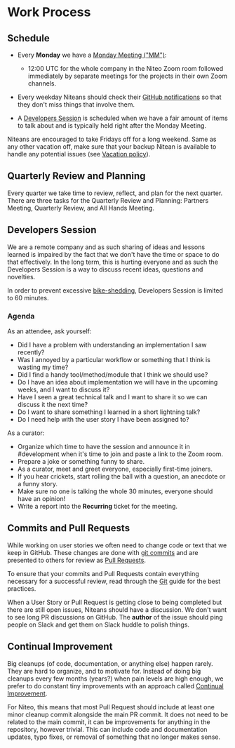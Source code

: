 # Work Process

## Schedule

* Every **Monday** we have a [Monday Meeting ("MM")](https://github.com/teamniteo/handbook/blob/master/2_Operations/kanban.md#monday-meetings):
   * 12:00 UTC for the whole company in the Niteo Zoom room followed immediately by separate meetings for the projects in their own Zoom channels.

* Every weekday Niteans should check their [GitHub notifications](https://github.com/notifications) so that they don't miss things that involve them.

* A [Developers Session](#developers-session) is scheduled when we have a fair amount of items to talk about and is typically held right after the Monday Meeting.

Niteans are encouraged to take Fridays off for a long weekend. Same as any other vacation off, make sure that your backup Nitean is available to handle any potential issues (see [Vacation policy](https://github.com/teamniteo/handbook/blob/master/5_People/benefits.md#vacation)).

## Quarterly Review and Planning

Every quarter we take time to review, reflect, and plan for the next quarter. There are three tasks for the Quarterly Review and Planning: Partners Meeting, Quarterly Review, and All Hands Meeting.

## Developers Session

We are a remote company and as such sharing of ideas and lessons learned is impaired by the fact that we don't have the time or space to do that effectively. In the long term, this is hurting everyone and as such the Developers Session is a way to discuss recent ideas, questions and novelties.

In order to prevent excessive [bike-shedding](https://en.wikipedia.org/wiki/Law_of_triviality), Developers Session is limited to 60 minutes.

### Agenda

As an attendee, ask yourself:

- Did I have a problem with understanding an implementation I saw recently?
- Was I annoyed by a particular workflow or something that I think is wasting my time?
- Did I find a handy tool/method/module that I think we should use?
- Do I have an idea about implementation we will have in the upcoming weeks, and I want to discuss it?
- Have I seen a great technical talk and I want to share it so we can discuss it the next time?
- Do I want to share something I learned in a short lightning talk?
- Do I need help with the user story I have been assigned to?

As a curator:

- Organize which time to have the session and announce it in #development when it's time to join and paste a link to the Zoom room.
- Prepare a joke or something funny to share.
- As a curator, meet and greet everyone, especially first-time joiners.
- If you hear crickets, start rolling the ball with a question, an anecdote or a funny story.
- Make sure no one is talking the whole 30 minutes, everyone should have an opinion!
- Write a report into the **Recurring** ticket for the meeting.

## Commits and Pull Requests

While working on user stories we often need to change code or text that we keep in GitHub. These changes are done with [git commits](https://help.github.com/articles/github-glossary/#commit) and are presented to others for review as [Pull Requests](https://help.github.com/articles/about-pull-requests/).

To ensure that your commits and Pull Requests contain everything necessary for a successful review, read through the [Git](/3_Development/git.md) guide for the best practices.

When a User Story or Pull Request is getting close to being completed but there are still open issues, Niteans should have a discussion. We don't want to see long PR discussions on GitHub. The **author** of the issue should ping people on Slack and get them on Slack huddle to polish things.

## Continual Improvement

Big cleanups (of code, documentation, or anything else) happen rarely. They are hard to organize, and to motivate for. Instead of doing big cleanups every few months (years?) when pain levels are high enough, we prefer to do constant tiny improvements with an approach called [Continual Improvement](https://en.wikipedia.org/wiki/Continual_improvement_process).

For Niteo, this means that most Pull Request should include at least one minor cleanup commit alongside the main PR commit. It does not need to be related to the main commit, it can be improvements for anything in the repository, however trivial. This can include code and documentation updates, typo fixes, or removal of something that no longer makes sense.
